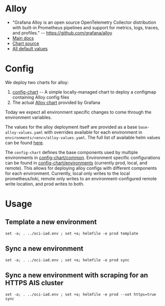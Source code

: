 # Alloy
- "Grafana Alloy is an open source OpenTelemetry Collector distribution with built-in Prometheus pipelines and support for metrics, logs, traces, and profiles." -- https://github.com/grafana/alloy 
- [Main docs](https://grafana.com/docs/alloy/latest/)
- [Chart source](https://github.com/grafana/alloy/tree/main/operations/helm/charts/alloy)
- [All default values](https://github.com/grafana/alloy/blob/main/operations/helm/charts/alloy/values.yaml)

# Config

We deploy two charts for alloy:
1. [config-chart](./config-chart/) -- A simple locally-managed chart to deploy a configmap containing Alloy config files
1. The actual [Alloy chart](https://github.com/grafana/alloy/tree/main/operations/helm/charts/alloy) provided by Grafana

Today we expect all environment specific changes to come through the environment variables. 

The values for the alloy deployment itself are provided as a base `base-alloy-values.yaml` with overrides available for each environment in `environments/<env>/alloy-values.yaml`. The full list of available helm values can be found [here](https://github.com/grafana/alloy/blob/main/operations/helm/charts/alloy/values.yaml).

The `config-chart` defines the base components used by multiple environments in [config-chart/common](./config-chart/common/). Environment specific configurations can be found in [config-chart/environments](./config-chart/environments/) (currently prod, local, and remote). 
This allows for deploying alloy configs with different components for each environment. 
Currently, local only writes to the local prometheus/loki, remote only writes to an environment-configured remote write location, and prod writes to both.  

# Usage

## Template a new environment

`set -a; . ../oci-iad.env ; set +a; helmfile -e prod template`

## Sync a new environment

`set -a; . ../oci-iad.env ; set +a; helmfile -e prod sync`

## Sync a new environment with scraping for an HTTPS AIS cluster

`set -a; . ../oci-iad.env ; set +a; helmfile -e prod --set https=true sync`